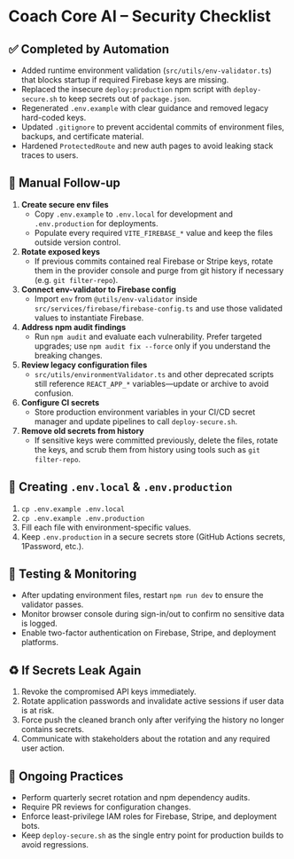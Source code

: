 # Coach Core AI – Security Checklist

## ✅ Completed by Automation
- Added runtime environment validation (`src/utils/env-validator.ts`) that blocks startup if required Firebase keys are missing.
- Replaced the insecure `deploy:production` npm script with `deploy-secure.sh` to keep secrets out of `package.json`.
- Regenerated `.env.example` with clear guidance and removed legacy hard-coded keys.
- Updated `.gitignore` to prevent accidental commits of environment files, backups, and certificate material.
- Hardened `ProtectedRoute` and new auth pages to avoid leaking stack traces to users.

## 🧭 Manual Follow-up
1. **Create secure env files**
   - Copy `.env.example` to `.env.local` for development and `.env.production` for deployments.
   - Populate every required `VITE_FIREBASE_*` value and keep the files outside version control.
2. **Rotate exposed keys**
   - If previous commits contained real Firebase or Stripe keys, rotate them in the provider console and purge from git history if necessary (e.g. `git filter-repo`).
3. **Connect env-validator to Firebase config**
   - Import `env` from `@utils/env-validator` inside `src/services/firebase/firebase-config.ts` and use those validated values to instantiate Firebase.
4. **Address npm audit findings**
   - Run `npm audit` and evaluate each vulnerability. Prefer targeted upgrades; use `npm audit fix --force` only if you understand the breaking changes.
5. **Review legacy configuration files**
   - `src/utils/environmentValidator.ts` and other deprecated scripts still reference `REACT_APP_*` variables—update or archive to avoid confusion.
6. **Configure CI secrets**
   - Store production environment variables in your CI/CD secret manager and update pipelines to call `deploy-secure.sh`.
7. **Remove old secrets from history**
   - If sensitive keys were committed previously, delete the files, rotate the keys, and scrub them from history using tools such as `git filter-repo`.

## 🔐 Creating `.env.local` & `.env.production`
1. `cp .env.example .env.local`
2. `cp .env.example .env.production`
3. Fill each file with environment-specific values.
4. Keep `.env.production` in a secure secrets store (GitHub Actions secrets, 1Password, etc.).

## 🧪 Testing & Monitoring
- After updating environment files, restart `npm run dev` to ensure the validator passes.
- Monitor browser console during sign-in/out to confirm no sensitive data is logged.
- Enable two-factor authentication on Firebase, Stripe, and deployment platforms.

## ♻️ If Secrets Leak Again
1. Revoke the compromised API keys immediately.
2. Rotate application passwords and invalidate active sessions if user data is at risk.
3. Force push the cleaned branch only after verifying the history no longer contains secrets.
4. Communicate with stakeholders about the rotation and any required user action.

## 📆 Ongoing Practices
- Perform quarterly secret rotation and npm dependency audits.
- Require PR reviews for configuration changes.
- Enforce least-privilege IAM roles for Firebase, Stripe, and deployment bots.
- Keep `deploy-secure.sh` as the single entry point for production builds to avoid regressions.
